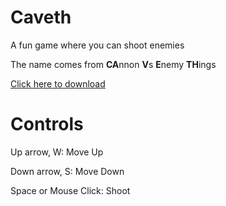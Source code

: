 # Caveth
A fun game where you can shoot enemies

The name comes from **CA**nnon **V**s **E**nemy **TH**ings

[Click here to download](https://github.com/Dequog/caveth/releases/tag/1.0.0)

# Controls

Up arrow, W: Move Up

Down arrow, S: Move Down

Space or Mouse Click: Shoot


